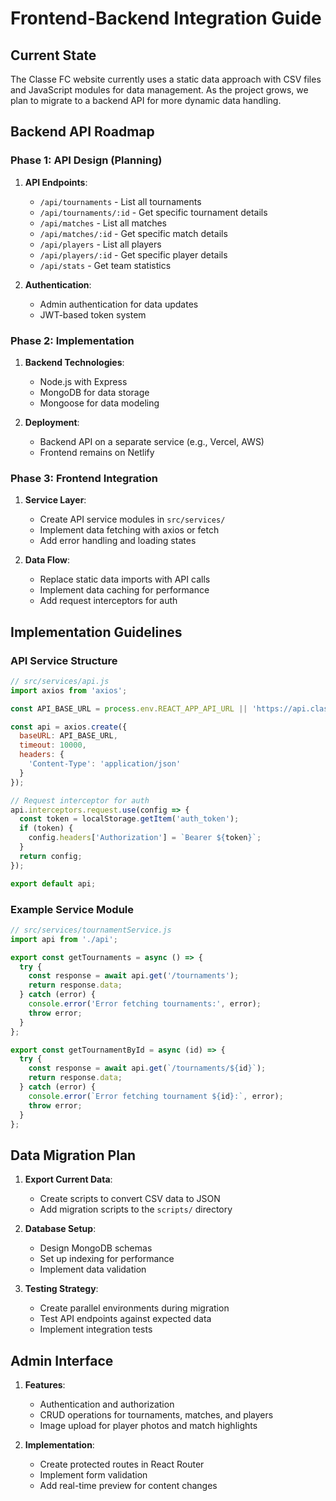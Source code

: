 # Frontend-Backend Integration Guide

## Current State

The Classe FC website currently uses a static data approach with CSV files and JavaScript modules for data management. As the project grows, we plan to migrate to a backend API for more dynamic data handling.

## Backend API Roadmap

### Phase 1: API Design (Planning)

1. **API Endpoints**:
   - `/api/tournaments` - List all tournaments
   - `/api/tournaments/:id` - Get specific tournament details
   - `/api/matches` - List all matches
   - `/api/matches/:id` - Get specific match details
   - `/api/players` - List all players
   - `/api/players/:id` - Get specific player details
   - `/api/stats` - Get team statistics

2. **Authentication**:
   - Admin authentication for data updates
   - JWT-based token system

### Phase 2: Implementation

1. **Backend Technologies**:
   - Node.js with Express
   - MongoDB for data storage
   - Mongoose for data modeling

2. **Deployment**:
   - Backend API on a separate service (e.g., Vercel, AWS)
   - Frontend remains on Netlify

### Phase 3: Frontend Integration

1. **Service Layer**:
   - Create API service modules in `src/services/`
   - Implement data fetching with axios or fetch
   - Add error handling and loading states

2. **Data Flow**:
   - Replace static data imports with API calls
   - Implement data caching for performance
   - Add request interceptors for auth

## Implementation Guidelines

### API Service Structure

```javascript
// src/services/api.js
import axios from 'axios';

const API_BASE_URL = process.env.REACT_APP_API_URL || 'https://api.classefc.com';

const api = axios.create({
  baseURL: API_BASE_URL,
  timeout: 10000,
  headers: {
    'Content-Type': 'application/json'
  }
});

// Request interceptor for auth
api.interceptors.request.use(config => {
  const token = localStorage.getItem('auth_token');
  if (token) {
    config.headers['Authorization'] = `Bearer ${token}`;
  }
  return config;
});

export default api;
```

### Example Service Module

```javascript
// src/services/tournamentService.js
import api from './api';

export const getTournaments = async () => {
  try {
    const response = await api.get('/tournaments');
    return response.data;
  } catch (error) {
    console.error('Error fetching tournaments:', error);
    throw error;
  }
};

export const getTournamentById = async (id) => {
  try {
    const response = await api.get(`/tournaments/${id}`);
    return response.data;
  } catch (error) {
    console.error(`Error fetching tournament ${id}:`, error);
    throw error;
  }
};
```

## Data Migration Plan

1. **Export Current Data**:
   - Create scripts to convert CSV data to JSON
   - Add migration scripts to the `scripts/` directory

2. **Database Setup**:
   - Design MongoDB schemas
   - Set up indexing for performance
   - Implement data validation

3. **Testing Strategy**:
   - Create parallel environments during migration
   - Test API endpoints against expected data
   - Implement integration tests

## Admin Interface

1. **Features**:
   - Authentication and authorization
   - CRUD operations for tournaments, matches, and players
   - Image upload for player photos and match highlights

2. **Implementation**:
   - Create protected routes in React Router
   - Implement form validation
   - Add real-time preview for content changes